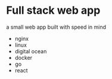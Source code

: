 # Full stack web app
a small web app built with speed in mind

- nginx
- linux
- digital ocean
- docker
- go
- react
